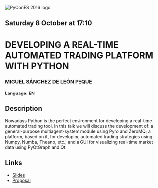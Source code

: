 ![PyConES 2016 logo](https://pbs.twimg.com/profile_images/743356612086116355/6X4srwCV.jpg)

## Saturday 8 October at 17:10
# DEVELOPING A REAL-TIME AUTOMATED TRADING PLATFORM WITH PYTHON

### MIGUEL SÁNCHEZ DE LEÓN PEQUE
#### Language: EN
## Description

Nowadays Python is the perfect environment for developing a real-time automated trading tool. In this talk we will discuss the development of: a general-purpose multiagent-system module using Pyro and ZeroMQ; a platform, based on it, for developing automated trading strategies using Numpy, Numba, Theano, etc.; and a GUI for visualizing real-time market data using PyQtGraph and Qt.

## Links

- [Slides](https://peque.github.io/PyConES-Spain-2016-trading/)
- [Proposal](http://2016.es.pycon.org/en/schedule/python-for-developing-a-real-time-automated-tradin/)
